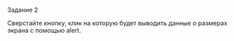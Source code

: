 Задание 2

Сверстайте кнопку, клик на которую будет выводить данные о размерах экрана с помощью alert. 